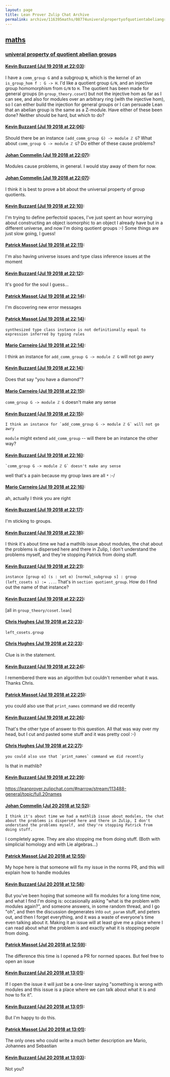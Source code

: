 ```yaml
---
layout: page
title: Lean Prover Zulip Chat Archive 
permalink: archive/116395maths/08774univeralpropertyofquotientabeliangroups.html
---
```


## [maths](index.html)
### [univeral property of quotient abelian groups](08774univeralpropertyofquotientabeliangroups.html)

#### [Kevin Buzzard (Jul 19 2018 at 22:03)](https://leanprover.zulipchat.com/#narrow/stream/116395-maths/topic/univeral%20property%20of%20quotient%20abelian%20groups/near/129953243):
I have a `comm_group G` and a subgroup `N`, which is the kernel of an `is_group_hom f : G -> H`. I'd like a quotient group `G/N`, and an injective group homomorphism from `G/N` to `H`. The quotient has been made for general groups (in `group_theory.coset`) but not the injective hom as far as I can see, and also for modules over an arbitrary ring (with the injective hom), so I can either build the injection for general groups or I can persuade Lean that an abelian group is the same as a Z-module. Have either of these been done? Neither should be hard, but which to do?

#### [Kevin Buzzard (Jul 19 2018 at 22:06)](https://leanprover.zulipchat.com/#narrow/stream/116395-maths/topic/univeral%20property%20of%20quotient%20abelian%20groups/near/129953396):
Should there be an instance `(add_comm_group G) -> module ℤ G`? What about `comm_group G -> module ℤ G`? Do either of these cause problems?

#### [Johan Commelin (Jul 19 2018 at 22:07)](https://leanprover.zulipchat.com/#narrow/stream/116395-maths/topic/univeral%20property%20of%20quotient%20abelian%20groups/near/129953422):
Modules cause problems, in general. I would stay away of them for now.

#### [Johan Commelin (Jul 19 2018 at 22:07)](https://leanprover.zulipchat.com/#narrow/stream/116395-maths/topic/univeral%20property%20of%20quotient%20abelian%20groups/near/129953456):
I think it is best to prove a bit about the universal property of group quotients.

#### [Kevin Buzzard (Jul 19 2018 at 22:10)](https://leanprover.zulipchat.com/#narrow/stream/116395-maths/topic/univeral%20property%20of%20quotient%20abelian%20groups/near/129953616):
I'm trying to define perfectoid spaces, I've just spent an hour worrying about constructing an object isomorphic to an object I already have but in a different universe, and now I'm doing quotient groups :-) Some things are just slow going, I guess!

#### [Patrick Massot (Jul 19 2018 at 22:11)](https://leanprover.zulipchat.com/#narrow/stream/116395-maths/topic/univeral%20property%20of%20quotient%20abelian%20groups/near/129953639):
I'm also having universe issues and type class inference issues at the moment

#### [Kevin Buzzard (Jul 19 2018 at 22:12)](https://leanprover.zulipchat.com/#narrow/stream/116395-maths/topic/univeral%20property%20of%20quotient%20abelian%20groups/near/129953691):
It's good for the soul I guess...

#### [Patrick Massot (Jul 19 2018 at 22:14)](https://leanprover.zulipchat.com/#narrow/stream/116395-maths/topic/univeral%20property%20of%20quotient%20abelian%20groups/near/129953783):
I'm discovering new error messages

#### [Patrick Massot (Jul 19 2018 at 22:14)](https://leanprover.zulipchat.com/#narrow/stream/116395-maths/topic/univeral%20property%20of%20quotient%20abelian%20groups/near/129953784):
`synthesized type class instance is not definitionally equal to expression inferred by typing rules`

#### [Mario Carneiro (Jul 19 2018 at 22:14)](https://leanprover.zulipchat.com/#narrow/stream/116395-maths/topic/univeral%20property%20of%20quotient%20abelian%20groups/near/129953797):
I think an instance for `add_comm_group G -> module ℤ G` will not go awry

#### [Kevin Buzzard (Jul 19 2018 at 22:14)](https://leanprover.zulipchat.com/#narrow/stream/116395-maths/topic/univeral%20property%20of%20quotient%20abelian%20groups/near/129953799):
Does that say "you have a diamond"?

#### [Mario Carneiro (Jul 19 2018 at 22:15)](https://leanprover.zulipchat.com/#narrow/stream/116395-maths/topic/univeral%20property%20of%20quotient%20abelian%20groups/near/129953812):
`comm_group G -> module ℤ G` doesn't make any sense

#### [Kevin Buzzard (Jul 19 2018 at 22:15)](https://leanprover.zulipchat.com/#narrow/stream/116395-maths/topic/univeral%20property%20of%20quotient%20abelian%20groups/near/129953831):
```quote
I think an instance for `add_comm_group G -> module ℤ G` will not go awry
```
`module` might extend `add_comm_group` -- will there be an instance the other way?

#### [Kevin Buzzard (Jul 19 2018 at 22:16)](https://leanprover.zulipchat.com/#narrow/stream/116395-maths/topic/univeral%20property%20of%20quotient%20abelian%20groups/near/129953882):
```quote
`comm_group G -> module ℤ G` doesn't make any sense
```
well that's a pain because my group laws are all `*` :-/

#### [Mario Carneiro (Jul 19 2018 at 22:16)](https://leanprover.zulipchat.com/#narrow/stream/116395-maths/topic/univeral%20property%20of%20quotient%20abelian%20groups/near/129953884):
ah, actually I think you are right

#### [Kevin Buzzard (Jul 19 2018 at 22:17)](https://leanprover.zulipchat.com/#narrow/stream/116395-maths/topic/univeral%20property%20of%20quotient%20abelian%20groups/near/129953931):
I'm sticking to groups.

#### [Kevin Buzzard (Jul 19 2018 at 22:18)](https://leanprover.zulipchat.com/#narrow/stream/116395-maths/topic/univeral%20property%20of%20quotient%20abelian%20groups/near/129953995):
I think it's about time we had a mathlib issue about modules, the chat about the problems is dispersed here and there in Zulip, I don't understand the problems myself, and they're stopping Patrick from doing stuff.

#### [Kevin Buzzard (Jul 19 2018 at 22:21)](https://leanprover.zulipchat.com/#narrow/stream/116395-maths/topic/univeral%20property%20of%20quotient%20abelian%20groups/near/129954121):
`instance [group α] (s : set α) [normal_subgroup s] : group (left_cosets s) := ...`. That's in `section quotient_group`. How do I find out the name of that instance?

#### [Kevin Buzzard (Jul 19 2018 at 22:22)](https://leanprover.zulipchat.com/#narrow/stream/116395-maths/topic/univeral%20property%20of%20quotient%20abelian%20groups/near/129954166):
[all in `group_theory/coset.lean`]

#### [Chris Hughes (Jul 19 2018 at 22:23)](https://leanprover.zulipchat.com/#narrow/stream/116395-maths/topic/univeral%20property%20of%20quotient%20abelian%20groups/near/129954201):
`left_cosets.group`

#### [Chris Hughes (Jul 19 2018 at 22:23)](https://leanprover.zulipchat.com/#narrow/stream/116395-maths/topic/univeral%20property%20of%20quotient%20abelian%20groups/near/129954207):
Clue is in the statement.

#### [Kevin Buzzard (Jul 19 2018 at 22:24)](https://leanprover.zulipchat.com/#narrow/stream/116395-maths/topic/univeral%20property%20of%20quotient%20abelian%20groups/near/129954251):
I remembered there was an algorithm but couldn't remember what it was. Thanks Chris.

#### [Patrick Massot (Jul 19 2018 at 22:25)](https://leanprover.zulipchat.com/#narrow/stream/116395-maths/topic/univeral%20property%20of%20quotient%20abelian%20groups/near/129954312):
you could also use that `print_names` command we did recently

#### [Kevin Buzzard (Jul 19 2018 at 22:26)](https://leanprover.zulipchat.com/#narrow/stream/116395-maths/topic/univeral%20property%20of%20quotient%20abelian%20groups/near/129954363):
That's the other type of answer to this question. All that was way over my head, but I cut and pasted some stuff and it was pretty cool :-)

#### [Chris Hughes (Jul 19 2018 at 22:27)](https://leanprover.zulipchat.com/#narrow/stream/116395-maths/topic/univeral%20property%20of%20quotient%20abelian%20groups/near/129954396):
```quote
you could also use that `print_names` command we did recently
```
Is that in mathlib?

#### [Kevin Buzzard (Jul 19 2018 at 22:29)](https://leanprover.zulipchat.com/#narrow/stream/116395-maths/topic/univeral%20property%20of%20quotient%20abelian%20groups/near/129954475):
https://leanprover.zulipchat.com/#narrow/stream/113488-general/topic/full.20names

#### [Johan Commelin (Jul 20 2018 at 12:52)](https://leanprover.zulipchat.com/#narrow/stream/116395-maths/topic/univeral%20property%20of%20quotient%20abelian%20groups/near/129989346):
```quote
I think it's about time we had a mathlib issue about modules, the chat about the problems is dispersed here and there in Zulip, I don't understand the problems myself, and they're stopping Patrick from doing stuff.
```
I completely agree. They are also stopping me from doing stuff. (Both with simplicial homology and with Lie algebras...)

#### [Patrick Massot (Jul 20 2018 at 12:55)](https://leanprover.zulipchat.com/#narrow/stream/116395-maths/topic/univeral%20property%20of%20quotient%20abelian%20groups/near/129989432):
My hope here is that someone will fix my issue in the norms PR, and this will explain how to handle modules

#### [Kevin Buzzard (Jul 20 2018 at 12:58)](https://leanprover.zulipchat.com/#narrow/stream/116395-maths/topic/univeral%20property%20of%20quotient%20abelian%20groups/near/129989535):
But you've been hoping that someone will fix modules for a long time now, and what I find I'm doing is: occasionally asking "what is the problem with modules again?", and someone answers, in some random thread, and I go "oh", and then the discussion degenerates into `out_param` stuff, and peters out, and then I forget everything, and it was a waste of everyone's time even talking about it. Making it an issue will at least give me a place where I can read about what the problem is and exactly what it is stopping people from doing.

#### [Patrick Massot (Jul 20 2018 at 12:59)](https://leanprover.zulipchat.com/#narrow/stream/116395-maths/topic/univeral%20property%20of%20quotient%20abelian%20groups/near/129989565):
The difference this time is I opened a PR for normed spaces. But feel free to open an issue

#### [Kevin Buzzard (Jul 20 2018 at 13:01)](https://leanprover.zulipchat.com/#narrow/stream/116395-maths/topic/univeral%20property%20of%20quotient%20abelian%20groups/near/129989631):
If I open the issue it will just be a one-liner saying "something is wrong with modules and this issue is a place where we can talk about what it is and how to fix it".

#### [Kevin Buzzard (Jul 20 2018 at 13:01)](https://leanprover.zulipchat.com/#narrow/stream/116395-maths/topic/univeral%20property%20of%20quotient%20abelian%20groups/near/129989638):
But I'm happy to do this.

#### [Patrick Massot (Jul 20 2018 at 13:01)](https://leanprover.zulipchat.com/#narrow/stream/116395-maths/topic/univeral%20property%20of%20quotient%20abelian%20groups/near/129989649):
The only ones who could write a much better description are Mario, Johannes and Sebastian

#### [Kevin Buzzard (Jul 20 2018 at 13:03)](https://leanprover.zulipchat.com/#narrow/stream/116395-maths/topic/univeral%20property%20of%20quotient%20abelian%20groups/near/129989701):
Not you?


